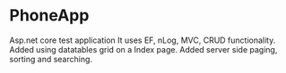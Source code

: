 # PhoneApp
Asp.net core test application
It uses EF, nLog, MVC, CRUD functionality.
Added using datatables grid on a Index page.
Added server side paging, sorting and searching.
